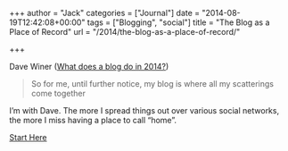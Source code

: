+++
author = "Jack"
categories = ["Journal"]
date = "2014-08-19T12:42:08+00:00"
tags = ["Blogging", "social"]
title = "The Blog as a Place of Record"
url = "/2014/the-blog-as-a-place-of-record/"

+++

<div>
</div>

Dave Winer (<a href="http://scripting.com/2014/08/15/whatDoesABlogDoIn2014.html" title="" target="_blank">What does a blog do in 2014?</a>)

> So for me, until further notice, my blog is where all my scatterings come together

I’m with Dave. The more I spread things out over various social networks, the more I miss having a place to call “home”.

<a href="https://www.baty.net/" title="" target="_blank">Start Here</a>